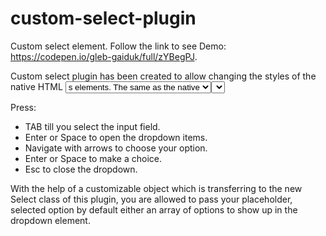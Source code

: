 # custom-select-plugin
Custom select element. Follow the link to see Demo: https://codepen.io/gleb-gaiduk/full/zYBegPJ.

Custom select plugin has been created to allow changing the styles of the native HTML <select> + <option>s elements.
The same as the native <select> element this custom select can be reached from the keyboard with the help of focus on TAB.

Press:
* TAB till you select the input field.
* Enter or Space to open the dropdown items.
* Navigate with arrows to choose your option.
* Enter or Space to make a choice.
* Esc to close the dropdown.

With the help of a customizable object which is transferring to the new Select class of this plugin, you are allowed to pass your placeholder, selected option by default either
an array of options to show up in the dropdown element.
